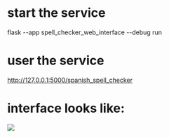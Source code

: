 # start the service

flask --app spell_checker_web_interface --debug run

# user the service 

http://127.0.0.1:5000/spanish_spell_checker


# interface looks like:


<img src="WeChat_Screenshot_20220824185709.png"/>
